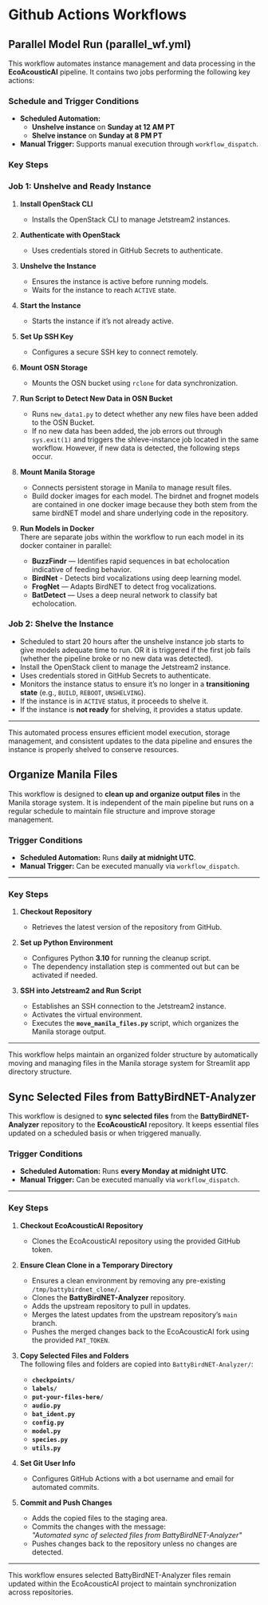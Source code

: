 # Github Actions Workflows

## Parallel Model Run (parallel_wf.yml)

This workflow automates instance management and data processing in the **EcoAcousticAI** pipeline. It contains two jobs performing the following key actions:

### **Schedule and Trigger Conditions**
- **Scheduled Automation:**  
  - **Unshelve instance** on **Sunday at 12 AM PT**  
  - **Shelve instance** on **Sunday at 8 PM PT**  
- **Manual Trigger:** Supports manual execution through `workflow_dispatch`.

### **Key Steps**
### Job 1: Unshelve and Ready Instance
1. **Install OpenStack CLI**  
   - Installs the OpenStack CLI to manage Jetstream2 instances.

2. **Authenticate with OpenStack**  
   - Uses credentials stored in GitHub Secrets to authenticate.

3. **Unshelve the Instance**  
   - Ensures the instance is active before running models.  
   - Waits for the instance to reach `ACTIVE` state.

4. **Start the Instance**  
   - Starts the instance if it’s not already active.

5. **Set Up SSH Key**  
   - Configures a secure SSH key to connect remotely.

6. **Mount OSN Storage**  
   - Mounts the OSN bucket using `rclone` for data synchronization.  

7. **Run Script to Detect New Data in OSN Bucket**
   - Runs `new_data1.py` to detect whether any new files have been added to the OSN Bucket.
   - If no new data has been added, the job errors out through `sys.exit(1)` and triggers the shleve-instance job located in the same workflow. However, if new data is detected, the following steps occur.

8. **Mount Manila Storage**  
   - Connects persistent storage in Manila to manage result files.
   - Build docker images for each model. The birdnet and frognet models are contained in one docker image because they both stem from the same birdNET model and share underlying code in the repository. 

9. **Run Models in Docker**  
   There are separate jobs within the workflow to run each model in its docker container in parallel:
   - **BuzzFindr** — Identifies rapid sequences in bat echolocation indicative of feeding behavior.
   - **BirdNet** - Detects bird vocalizations using deep learning model.  
   - **FrogNet** — Adapts BirdNET to detect frog vocalizations.
   - **BatDetect** — Uses a deep neural network to classify bat echolocation.  

### Job 2: Shelve the Instance
   - Scheduled to start 20 hours after the unshelve instance job starts to give models adequate time to run. OR it is triggered if the first job fails (whether the pipeline broke or no new data was detected).
   - Install the OpenStack client to manage the Jetstream2 instance.
   - Uses credentials stored in GitHub Secrets to authenticate.
   - Monitors the instance status to ensure it’s no longer in a **transitioning state** (e.g., `BUILD`, `REBOOT`, `UNSHELVING`).  
   - If the instance is in `ACTIVE` status, it proceeds to shelve it.  
   - If the instance is **not ready** for shelving, it provides a status update.

---

This automated process ensures efficient model execution, storage management, and consistent updates to the data pipeline and ensures the instance is properly shelved to conserve resources.


## **Organize Manila Files**

This workflow is designed to **clean up and organize output files** in the Manila storage system. It is independent of the main pipeline but runs on a regular schedule to maintain file structure and improve storage management.

### **Trigger Conditions**
- **Scheduled Automation:** Runs **daily at midnight UTC**.
- **Manual Trigger:** Can be executed manually via `workflow_dispatch`.

---

### **Key Steps**
1. **Checkout Repository**  
   - Retrieves the latest version of the repository from GitHub.

2. **Set up Python Environment**  
   - Configures Python **3.10** for running the cleanup script.  
   - The dependency installation step is commented out but can be activated if needed.

3. **SSH into Jetstream2 and Run Script**  
   - Establishes an SSH connection to the Jetstream2 instance.  
   - Activates the virtual environment.  
   - Executes the **`move_manila_files.py`** script, which organizes the Manila storage output.

---

This workflow helps maintain an organized folder structure by automatically moving and managing files in the Manila storage system for Streamlit app directory structure.

## **Sync Selected Files from BattyBirdNET-Analyzer**

This workflow is designed to **sync selected files** from the **BattyBirdNET-Analyzer** repository to the **EcoAcousticAI** repository. It keeps essential files updated on a scheduled basis or when triggered manually.

### **Trigger Conditions**
- **Scheduled Automation:** Runs **every Monday at midnight UTC**.
- **Manual Trigger:** Can be executed manually via `workflow_dispatch`.

---

### **Key Steps**
1. **Checkout EcoAcousticAI Repository**  
   - Clones the EcoAcousticAI repository using the provided GitHub token.

2. **Ensure Clean Clone in a Temporary Directory**  
   - Ensures a clean environment by removing any pre-existing `/tmp/battybirdnet_clone/`.  
   - Clones the **BattyBirdNET-Analyzer** repository.  
   - Adds the upstream repository to pull in updates.  
   - Merges the latest updates from the upstream repository’s `main` branch.  
   - Pushes the merged changes back to the EcoAcousticAI fork using the provided `PAT_TOKEN`.

3. **Copy Selected Files and Folders**  
   The following files and folders are copied into `BattyBirdNET-Analyzer/`:
   - **`checkpoints/`**
   - **`labels/`**
   - **`put-your-files-here/`**
   - **`audio.py`**
   - **`bat_ident.py`**
   - **`config.py`**
   - **`model.py`**
   - **`species.py`**
   - **`utils.py`**

4. **Set Git User Info**  
   - Configures GitHub Actions with a bot username and email for automated commits.

5. **Commit and Push Changes**  
   - Adds the copied files to the staging area.  
   - Commits the changes with the message:  
     _"Automated sync of selected files from BattyBirdNET-Analyzer"_  
   - Pushes changes back to the repository unless no changes are detected.

---

This workflow ensures selected BattyBirdNET-Analyzer files remain updated within the EcoAcousticAI project to maintain synchronization across repositories.









